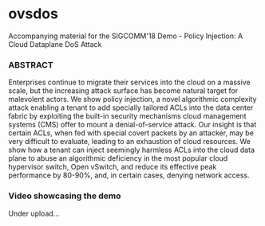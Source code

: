 # ovsdos
Accompanying material for the SIGCOMM'18 Demo - Policy Injection: A Cloud Dataplane DoS Attack

### ABSTRACT
Enterprises continue to migrate their services into the cloud on a massive scale, but the increasing attack surface has
become natural target for malevolent actors. We show policy injection, a novel algorithmic complexity attack enabling
a tenant to add specially tailored ACLs into the data center fabric by exploiting the built-in security mechanisms
cloud management systems (CMS) offer to mount a denial-of-service attack. Our insight is that certain ACLs, when fed
with special covert packets by an attacker, may be very difficult to evaluate, leading to an exhaustion of cloud resources.
We show how a tenant can inject seemingly harmless ACLs into the cloud data plane to abuse an algorithmic deficiency
in the most popular cloud hypervisor switch, Open vSwitch, and reduce its effective peak performance by 80-90%, and, in
certain cases, denying network access.

### Video showcasing the demo
Under upload...
